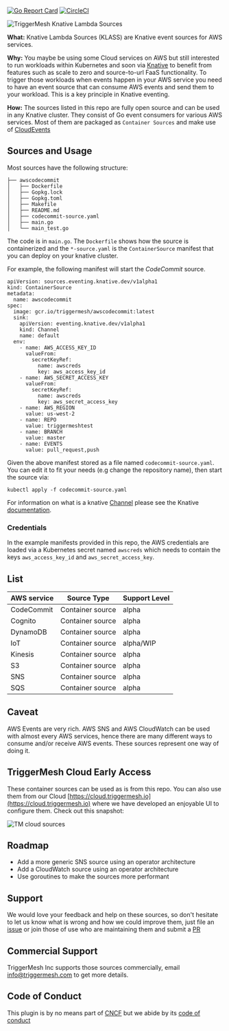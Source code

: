 [![Go Report Card](https://goreportcard.com/badge/github.com/triggermesh/aws-event-sources)](https://goreportcard.com/report/github.com/triggermesh/aws-event-sources) [![CircleCI](https://circleci.com/gh/triggermesh/aws-event-sources/tree/master.svg?style=shield)](https://circleci.com/gh/triggermesh/aws-event-sources/tree/master)

![TriggerMesh Knative Lambda Sources](./images/klass.png "TriggerMesh Knative Lambda Sources")

**What:** Knative Lambda Sources (KLASS) are Knative event sources for AWS services.

**Why:** You maybe be using some Cloud services on AWS but still interested to run workloads within Kubernetes and soon via [Knative](https://github.com/knative/docs) to benefit from features such as scale to zero and source-to-url FaaS functionality. To trigger those workloads when events happen in your AWS service you need to have an event source that can consume AWS events and send them to your workload. This is a key principle in Knative eventing.

**How:** The sources listed in this repo are fully open source and can be used in any Knative cluster. They consist of Go event consumers for various AWS services. Most of them are packaged as `Container Sources` and make use of [CloudEvents](https://cloudevents.io/)

## Sources and Usage

Most sources have the following structure:

```shell
├── awscodecommit
│   ├── Dockerfile
│   ├── Gopkg.lock
│   ├── Gopkg.toml
│   ├── Makefile
│   ├── README.md
│   ├── codecommit-source.yaml
│   ├── main.go
│   └── main_test.go
```

The code is in `main.go`. The `Dockerfile` shows how the source is containerized and the `*-source.yaml` is the `ContainerSource` manifest that you can deploy on your knative cluster.

For example, the following manifest will start the _CodeCommit_ source.

```
apiVersion: sources.eventing.knative.dev/v1alpha1
kind: ContainerSource
metadata:
  name: awscodecommit
spec:
  image: gcr.io/triggermesh/awscodecommit:latest
  sink:
    apiVersion: eventing.knative.dev/v1alpha1
    kind: Channel
    name: default
  env:
    - name: AWS_ACCESS_KEY_ID
      valueFrom:
        secretKeyRef:
          name: awscreds
          key: aws_access_key_id
    - name: AWS_SECRET_ACCESS_KEY
      valueFrom:
        secretKeyRef:
          name: awscreds
          key: aws_secret_access_key
    - name: AWS_REGION
      value: us-west-2
    - name: REPO
      value: triggermeshtest
    - name: BRANCH
      value: master
    - name: EVENTS
      value: pull_request,push
```

Given the above manifest stored as a file named `codecommit-source.yaml`. You can edit it to fit your needs (e.g change the repository name), then start the source via:

```
kubectl apply -f codecommit-source.yaml
```

For information on what is a knative [Channel](https://github.com/knative/docs/tree/master/eventing) please see the Knative [documentation](https://github.com/knative/docs/tree/master/eventing).

### Credentials

In the example manifests provided in this repo, the AWS credentials are loaded via a Kubernetes secret named `awscreds` which needs to contain the keys `aws_access_key_id` and `aws_secret_access_key`.

## List

| AWS service | Source Type | Support Level|
|-------------|-------------|--------|
|CodeCommit|Container source|alpha|
|Cognito|Container source|alpha|
|DynamoDB|Container source|alpha|
|IoT|Container source|alpha/WIP|
|Kinesis|Container source|alpha|
|S3|Container source|alpha|
|SNS|Container source|alpha|
|SQS|Container source|alpha|

## Caveat

AWS Events are very rich. AWS SNS and AWS CloudWatch can be used with almost every AWS services, hence there are many different ways to consume and/or receive AWS events. These sources represent one way of doing it.

## TriggerMesh Cloud Early Access

These container sources can be used as is from this repo. You can also use them from our Cloud [https://cloud.triggermesh.io](https://cloud.triggermesh.io) where we have developed an enjoyable UI to configure them. Check out this snapshot:

![TM cloud sources](./images/sources.png)

## Roadmap

* Add a more generic SNS source using an operator architecture
* Add a CloudWatch source using an operator architecture
* Use goroutines to make the sources more performant

## Support

We would love your feedback and help on these sources, so don't hesitate to let us know what is wrong and how we could improve them, just file an [issue](https://github.com/triggermesh/aws-event-sources/issues/new) or join those of use who are maintaining them and submit a [PR](https://github.com/triggermesh/aws-event-sources/compare)

## Commercial Support

TriggerMesh Inc supports those sources commercially, email info@triggermesh.com to get more details.

## Code of Conduct

This plugin is by no means part of [CNCF](https://www.cncf.io/) but we abide by its [code of conduct](https://github.com/cncf/foundation/blob/master/code-of-conduct.md)
